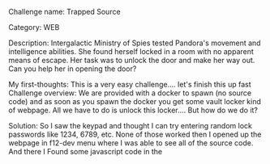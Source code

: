 Challenge name: Trapped Source

Category: WEB

Description: Intergalactic Ministry of Spies tested Pandora's movement and intelligence abilities. She found herself locked in a room with no apparent means of escape. Her task was to unlock the door and make her way out. Can you help her in opening the door?

My first-thoughts: This is a very easy challenge.... let's finish this up fast
Challenge overview: We are provided with a docker to spawn (no source code) and as soon as you spawn the docker you get some vault locker kind of webpage. All we have to do is unlock this locker.... But how do we do it?

Solution: So I saw the keypad and thought I can try entering random lock passwords like 1234, 6789, etc. None of those worked then I opened up the webpage in f12-dev menu where I was able to see all of the source code. And there I Found some javascript code in the <script> tag which looked something like this.
```
		window.CONFIG = window.CONFIG || {
			buildNumber: "v20190816",
			debug: false,
			modelName: "Valencia",
			correctPin: "8291",
		}

  Now there you have the correct pin... enter the pin "8291" and get the flag. Yea the flag is displayed when you enter 8291 in the keypad.
